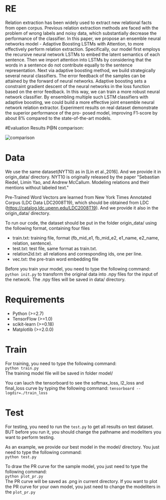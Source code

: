 

# RE
Relation extraction has been widely used to extract new relational facts from open corpus. Previous relation extraction methods are faced with the problem of wrong labels and noisy data, which substantially decrease the performance of the classifier. In this paper, we propose an ensemble neural networks model - Adaptive Boosting LSTMs with Attention, to more effectively perform relation extraction. Specifically, our model first employs the recursive neural network LSTMs to embed the latent semantics of each sentence. Then we import attention into LSTMs by considering that the words in a sentence do not contribute equally to the sentence representation. Next via adaptive boosting method, we build strategically several neural classifiers. The error feedback of the samples can be attained by the forward of neural networks. Adaptive boosting sets a constraint gradient descent of the neural networks in the loss function based on the error feedback. In this way, we can train a more robust neural network classifier. By ensembling multiple such LSTM classifiers with adaptive boosting, we could build a more effective joint ensemble neural network relation extractor. Experiment results on real dataset demonstrate the superior performance of the pro- posed model, improving F1-score by about 8% compared to the state-of-the-art models.


#Evaluation Results
P@N comparison:

![comparison](https://github.com/RE-2018/re/blob/master/result.png)



# Data
We use the same dataset(NYT10) as in [Lin et al.,2016]. And we provide it in origin_data/ directory. NYT10 is originally released by the paper "Sebastian Riedel, Limin Yao, and Andrew McCallum. Modeling relations and their mentions without labeled text."  

Pre-Trained Word Vectors are learned from New York Times Annotated Corpus (LDC Data LDC2008T19), which should be obtained from LDC (https://catalog.ldc.upenn.edu/LDC2008T19). And we provide it also in the origin_data/ directory.

To run our code, the dataset should be put in the folder origin_data/ using the following format, containing four files
- train.txt: training file, format (fb_mid_e1, fb_mid_e2, e1_name, e2_name, relation, sentence).
- test.txt: test file, same format as train.txt.
- relation2id.txt: all relations and corresponding ids, one per line.
- vec.txt: the pre-train word embedding file

Before you train your model, you need to type the following command:  
`python init.py`
to transform the original data into .npy files for the input of the network. The .npy files will be saved in data/ directory.


# Requirements
- Python (>=2.7)
- TensorFlow (>=1.0)
- scikit-learn (>=0.18)
- Matplotlib (>=2.0.0)

# Train
For training, you need to type the following command:  
`python train.py`  
The training model file will be saved in folder model/

You can lauch the tensorboard to see the softmax_loss, l2_loss and final_loss curve by typing the following command:
`tensorboard --logdir=./train_loss`  

# Test
For testing, you need to run the `test.py` to get all results on test dataset. BUT before you run it, you should change the pathname and modeliters you want to perform testing. 

As an example, we provide our best model in the model/ directory. You just need to type the following command:  
`python test.py`  

To draw the PR curve for the sample model, you just need to type the following command:  
`python plot_pr.py`  
The PR curve will be saved as .png in current directory. If you want to plot the PR curve for your own model, you just need to change the modeliters in the `plot_pr.py` 

